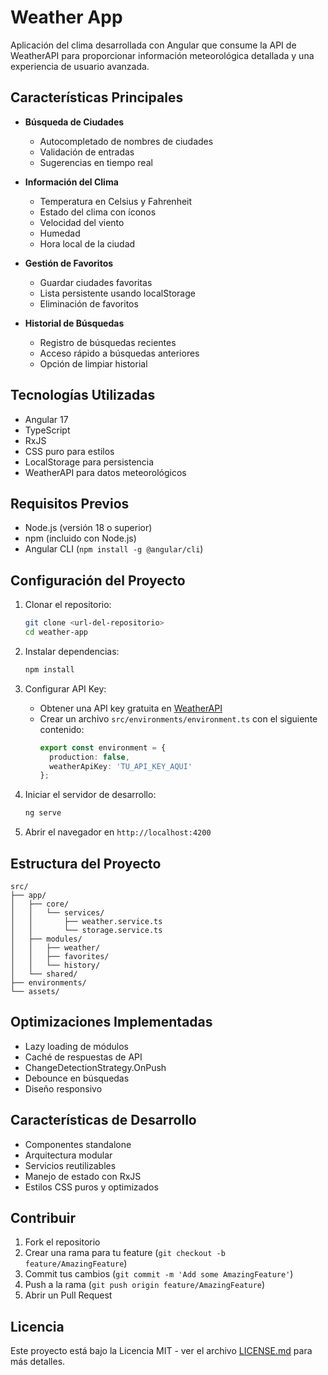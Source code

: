 # Weather App

Aplicación del clima desarrollada con Angular que consume la API de WeatherAPI para proporcionar información meteorológica detallada y una experiencia de usuario avanzada.

## Características Principales

- **Búsqueda de Ciudades**
  - Autocompletado de nombres de ciudades
  - Validación de entradas
  - Sugerencias en tiempo real

- **Información del Clima**
  - Temperatura en Celsius y Fahrenheit
  - Estado del clima con íconos
  - Velocidad del viento
  - Humedad
  - Hora local de la ciudad

- **Gestión de Favoritos**
  - Guardar ciudades favoritas
  - Lista persistente usando localStorage
  - Eliminación de favoritos

- **Historial de Búsquedas**
  - Registro de búsquedas recientes
  - Acceso rápido a búsquedas anteriores
  - Opción de limpiar historial

## Tecnologías Utilizadas

- Angular 17
- TypeScript
- RxJS
- CSS puro para estilos
- LocalStorage para persistencia
- WeatherAPI para datos meteorológicos

## Requisitos Previos

- Node.js (versión 18 o superior)
- npm (incluido con Node.js)
- Angular CLI (`npm install -g @angular/cli`)

## Configuración del Proyecto

1. Clonar el repositorio:
   ```bash
   git clone <url-del-repositorio>
   cd weather-app
   ```

2. Instalar dependencias:
   ```bash
   npm install
   ```

3. Configurar API Key:
   - Obtener una API key gratuita en [WeatherAPI](https://www.weatherapi.com)
   - Crear un archivo `src/environments/environment.ts` con el siguiente contenido:
     ```typescript
     export const environment = {
       production: false,
       weatherApiKey: 'TU_API_KEY_AQUI'
     };
     ```

4. Iniciar el servidor de desarrollo:
   ```bash
   ng serve
   ```

5. Abrir el navegador en `http://localhost:4200`

## Estructura del Proyecto

```
src/
├── app/
│   ├── core/
│   │   └── services/
│   │       ├── weather.service.ts
│   │       └── storage.service.ts
│   ├── modules/
│   │   ├── weather/
│   │   ├── favorites/
│   │   └── history/
│   └── shared/
├── environments/
└── assets/
```

## Optimizaciones Implementadas

- Lazy loading de módulos
- Caché de respuestas de API
- ChangeDetectionStrategy.OnPush
- Debounce en búsquedas
- Diseño responsivo

## Características de Desarrollo

- Componentes standalone
- Arquitectura modular
- Servicios reutilizables
- Manejo de estado con RxJS
- Estilos CSS puros y optimizados

## Contribuir

1. Fork el repositorio
2. Crear una rama para tu feature (`git checkout -b feature/AmazingFeature`)
3. Commit tus cambios (`git commit -m 'Add some AmazingFeature'`)
4. Push a la rama (`git push origin feature/AmazingFeature`)
5. Abrir un Pull Request

## Licencia

Este proyecto está bajo la Licencia MIT - ver el archivo [LICENSE.md](LICENSE.md) para más detalles.
